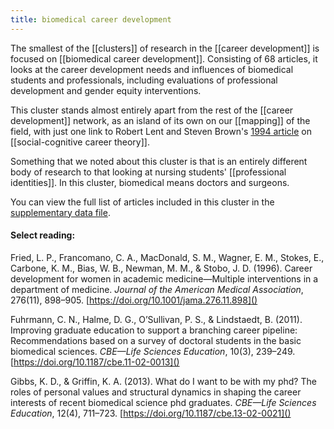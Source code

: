 ```yaml
---
title: biomedical career development
--- 
```


The smallest of the [[clusters]] of research in the [[career development]] is focused on [[biomedical career development]]. Consisting of 68 articles, it looks at the career development needs and influences of biomedical students and professionals, including evaluations of professional development and gender equity interventions. 

This cluster stands almost entirely apart from the rest of the [[career development]] network, as an island of its own on our [[mapping]] of the field, with just one link to Robert Lent and Steven Brown's [1994 article](https://doi.org/10.1006/jvbe.1994.1027) on [[social-cognitive career theory]]. 

Something that we noted about this cluster is that is an entirely different body of research to that looking at nursing students' [[professional identities]]. In this cluster, biomedical means doctors and surgeons.

You can view the full list of articles included in this cluster in the [supplementary data file](https://srhe.tandfonline.com/doi/suppl/10.1080/03075079.2020.1804851/suppl_file/cshe_a_1804851_sm1489.xlsx). 

#### Select reading: 
Fried, L. P., Francomano, C. A., MacDonald, S. M., Wagner, E. M., Stokes, E., Carbone, K. M., Bias, W. B., Newman, M. M., & Stobo, J. D. (1996). Career development for women in academic medicine—Multiple interventions in a department of medicine. *Journal of the American Medical Association*, 276(11), 898–905.  [https://doi.org/10.1001/jama.276.11.898]()

Fuhrmann, C. N., Halme, D. G., O’Sullivan, P. S., & Lindstaedt, B. (2011). Improving graduate education to support a branching career pipeline: Recommendations based on a survey of doctoral students in the basic biomedical sciences. *CBE—Life Sciences Education*, 10(3), 239–249. [https://doi.org/10.1187/cbe.11-02-0013]()

Gibbs, K. D., & Griffin, K. A. (2013). What do I want to be with my phd? The roles of personal values and structural dynamics in shaping the career interests of recent biomedical science phd graduates. *CBE—Life Sciences Education*, 12(4), 711–723. [https://doi.org/10.1187/cbe.13-02-0021]()
